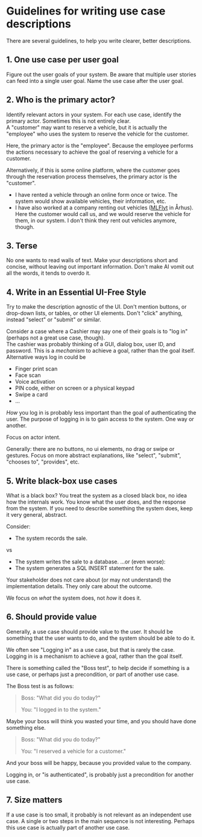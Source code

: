 # Guidelines for writing use case descriptions

There are several guidelines, to help you write clearer, better descriptions.

## 1. One use case per user goal

Figure out the user goals of your system. Be aware that multiple user stories can feed into a single user goal. Name the use case after the user goal.

## 2. Who is the primary actor?

Identify relevant actors in your system. For each use case, identify the primary actor. Sometimes this is not entirely clear.\
A "customer" may want to reserve a vehicle, but it is actually the "employee" who uses the system to reserve the vehicle for the customer.

Here, the primary actor is the "employee". Because the employee performs the actions necessary to achieve the goal of reserving a vehicle for a customer.

Alternatively, if this is some online platform, where the customer goes through the reservation process themselves, the primary actor is the "customer".

- I have rented a vehicle through an online form once or twice. The system would show available vehicles, their information, etc.
- I have also worked at a company renting out vehicles ([MLFlyt](https://mlflyt.dk/?gad_source=1&gad_campaignid=17543805731&gclid=Cj0KCQjwvJHIBhCgARIsAEQnWlBW5_BffpdRVVisq5x1nmoLfyYCO_sIl4YY_Th5l7L7sfuTvk4LmGIaAplMEALw_wcB) in Århus). Here the customer would call us, and we would reserve the vehicle for them, in our system. I don't think they rent out vehicles anymore, though.

## 3. Terse

No one wants to read walls of text. Make your descriptions short and concise, without leaving out important information. Don't make AI vomit out all the words, it tends to overdo it.

## 4. Write in an Essential UI-Free Style

Try to make the description agnostic of the UI. Don't mention buttons, or drop-down lists, or tables, or other UI elements. Don't "click" anything, instead "select" or "submit" or similar.

Consider a case where a Cashier may say one of their goals is to "log in" (perhaps not a great use case, though).\
The cashier was probably thinking of a GUI, dialog box, user ID, and password. This is a _mechanism_ to achieve a goal, rather than the goal itself.\
Alternative ways log in could be

- Finger print scan
- Face scan
- Voice activation
- PIN code, either on screen or a physical keypad
- Swipe a card
- ...

_How_ you log in is probably less important than the goal of authenticating the user. The purpose of logging in is to gain access to the system. One way or another.

Focus on actor intent.

Generally: there are no buttons, no ui elements, no drag or swipe or gestures. Focus on more abstract explanations, like "select", "submit", "chooses to", "provides", etc.

## 5. Write black-box use cases

What is a black box? You treat the system as a closed black box, no idea how the internals work. You know what the user does, and the response from the system. If you need to describe something the system does, keep it very general, abstract.

Consider:

- The system records the sale.
 
vs

- The system writes the sale to a database. …or (even worse):
- The system generates a SQL INSERT statement for the sale.

Your stakeholder does not care about (or may not understand) the implementation details. They only care about the outcome.

We focus on _what_ the system does, not _how_ it does it.

## 6. Should provide value

Generally, a use case should provide value to the user. It should be something that the user wants to do, and the system should be able to do it. 

We often see "Logging in" as a use case, but that is rarely the case. Logging in is a mechanism to achieve a goal, rather than the goal itself.

There is something called the "Boss test", to help decide if something is a use case, or perhaps just a precondition, or part of another use case.

The Boss test is as follows:

> Boss: "What did you do today?"
>
> You: "I logged in to the system."

Maybe your boss will think you wasted your time, and you should have done something else.

> Boss: "What did you do today?"
>
> You: "I reserved a vehicle for a customer."

And your boss will be happy, because you provided value to the company.

Logging in, or "is authenticated", is probably just a precondition for another use case.

## 7. Size matters

If a use case is too small, it probably is not relevant as an independent use case. A single or two steps in the main sequence is not interesting. Perhaps this use case is actually part of another use case.
